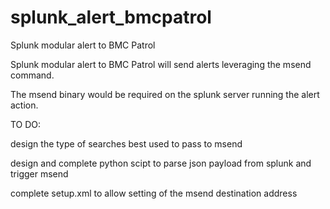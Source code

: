 # splunk_alert_bmcpatrol
Splunk modular alert to BMC Patrol

Splunk modular alert to BMC Patrol will send alerts leveraging the msend command. 

The msend binary would be required on the splunk server running the alert action. 

TO DO:

design the type of searches best used to pass to msend

design and complete python scipt to parse json payload from splunk and trigger msend

complete setup.xml to allow setting of the msend destination address 
